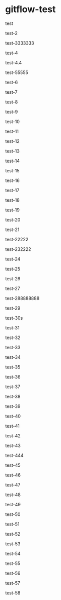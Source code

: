 # gitflow-test

test

test-2

test-3333333

test-4

test-4.4

test-55555

test-6

test-7

test-8

test-9

test-10

test-11

test-12

test-13

test-14

test-15

test-16

test-17

test-18

test-19

test-20

test-21

test-22222

test-232222

test-24

test-25

test-26

test-27

test-288888888

test-29

test-30s

test-31

test-32

test-33

test-34

test-35

test-36

test-37

test-38

test-39

test-40

test-41

test-42

test-43

test-444

test-45

test-46

test-47

test-48

test-49

test-50

test-51

test-52

test-53

test-54

test-55

test-56

test-57

test-58
